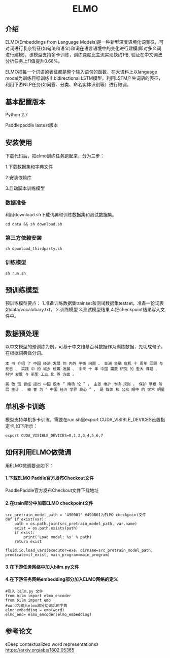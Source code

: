 <h1 align="center">ELMO</h1>

## 介绍
ELMO(Embeddings from Language Models)是一种新型深度语境化词表征，可对词进行复杂特征(如句法和语义)和词在语言语境中的变化进行建模(即对多义词进行建模)。该模型支持多卡训练，训练速度比主流实现快约1倍,  验证在中文词法分析任务上f1值提升0.68%。

ELMO把每一个词语的表征都是整个输入语句的函数，在大语料上以language model为训练目标训练出bidirectional LSTM模型，利用LSTM产生词语的表征，利用下游NLP任务(如问答、分类、命名实体识别等）进行微调。

## 基本配置版本
Python 2.7

Paddlepaddle lastest版本

## 安装使用
下载代码后，把elmo训练任务跑起来，分为三步：

1.下载数据集和字典文件

2.安装依赖库

3.启动脚本训练模型

### 数据准备
利用download.sh下载词典和训练数据集和测试数据集。
```shell
cd data && sh download.sh
```

### 第三方依赖安装
```shell
sh download_thirdparty.sh
```

### 训练模型
```shell
sh run.sh
```

## 预训练模型
预训练模型要点：
1.准备训练数据集trainset和测试数据集testset，准备一份词表如data/vocalubary.txt。
2.训练模型
3.测试模型结果
4.把checkpoint结果写入文件中。

## 数据预处理
以中文模型的预训练为例，可基于中文维基百科数据作为训练数据，先切成句子，在根据词典做分词。
```
本 书 介绍 了 中国 经济 发展 的 内外 平衡 问题 、 亚洲 金融 危机 十 周年 回顾 与 反思 、 实践 中 的 城乡 统筹 发展 、 未来 十 年 中国 需要 研究 的 重大 课题 、 科学 发展 与 新型 工业 化 等 方面 。
```
```
吴 敬 琏 曾经 提出 中国 股市 “ 赌场 论 ” ， 主张 维护 市场 规则 ， 保护 草根 阶层 生计 ， 被 誉 为 “ 中国 经济 学界 良心 ” ， 是 媒体 和 公众 眼中 的 学术 明星 
```

## 单机多卡训练
模型支持单机多卡训练，需要在run.sh里export CUDA_VISIBLE_DEVICES设置指定卡,如下所示：
```shell
export CUDA_VISIBLE_DEVICES=0,1,2,3,4,5,6,7
```

## 如何利用ELMO做微调
用ELMO微调要点如下：
#### 1.下载ELMO Paddle官方发布Checkout文件
PaddlePaddle官方发布Checkout文件下载地址

#### 2.在train部分中加载ELMO checkpoint文件
```shell
src_pretrain_model_path = '490001' #490001为ELMO checkpoint文件
def if_exist(var):
    path = os.path.join(src_pretrain_model_path, var.name)
    exist = os.path.exists(path)
    if exist:
        print('Load model: %s' % path)
    return exist

fluid.io.load_vars(executor=exe, dirname=src_pretrain_model_path, predicate=if_exist, main_program=main_program) 
```
#### 3.在下游任务网络中加入bilm.py文件

#### 4.在下游任务网络embedding部分加入ELMO网络的定义
```shell
#引入 bilm.py 文件
from bilm import elmo_encoder
from bilm import emb
#word为输入elmo部分切词后的字典
elmo_embedding = emb(word)
elmo_enc= elmo_encoder(elmo_embedding)

```

## 参考论文
《Deep contextualized word representations》 https://arxiv.org/abs/1802.05365
